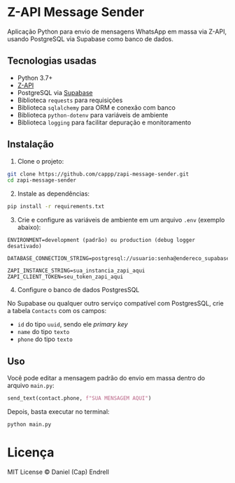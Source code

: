 # Z-API Message Sender

Aplicação Python para envio de mensagens WhatsApp em massa via Z-API, usando PostgreSQL via Supabase como banco de dados.

## Tecnologias usadas

- Python 3.7+
- [Z-API](https://www.z-api.io/)
- PostgreSQL via [Supabase](https://supabase.com/)
- Biblioteca `requests` para requisições
- Biblioteca `sqlalchemy` para ORM e conexão com banco
- Biblioteca  `python-dotenv` para variáveis de ambiente
- Biblioteca `logging` para facilitar depuração e monitoramento

## Instalação

1. Clone o projeto:

```bash
git clone https://github.com/cappp/zapi-message-sender.git
cd zapi-message-sender
```

2. Instale as dependências:

```bash
pip install -r requirements.txt
```

3. Crie e configure as variáveis de ambiente em um arquivo `.env` (exemplo abaixo):

```env
ENVIRONMENT=development (padrão) ou production (debug logger desativado)

DATABASE_CONNECTION_STRING=postgresql://usuario:senha@endereco_supabase:porta/nome_do_banco

ZAPI_INSTANCE_STRING=sua_instancia_zapi_aqui
ZAPI_CLIENT_TOKEN=seu_token_zapi_aqui
```

4. Configure o banco de dados PostgresSQL

No Supabase ou qualquer outro serviço compatível com PostgresSQL, crie a tabela `Contacts` com os campos:

- `id` do tipo `uuid`, sendo ele *primary key*
- `name` do tipo `texto`
- `phone` do tipo `texto`

## Uso

Você pode editar a mensagem padrão do envio em massa dentro do arquivo `main.py`:
```python
send_text(contact.phone, f"SUA MENSAGEM AQUI")
```

Depois, basta executar no terminal:

```bash
python main.py
```

# Licença

MIT License © Daniel (Cap) Endrell
